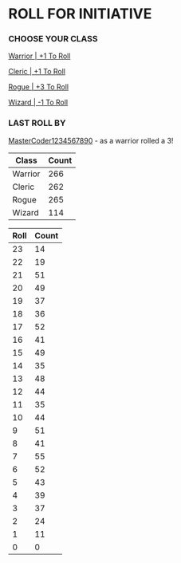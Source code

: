 # ROLL FOR INITIATIVE
### CHOOSE YOUR CLASS

[Warrior | +1 To Roll](https://github.com/benjaminsampica/benjaminsampica/issues/new?title=roll%7Cwarrior&body=Just+click+%27Submit+new+issue%27.)

[Cleric | +1 To Roll](https://github.com/benjaminsampica/benjaminsampica/issues/new?title=roll%7Ccleric&body=Just+click+%27Submit+new+issue%27.)

[Rogue | +3 To Roll](https://github.com/benjaminsampica/benjaminsampica/issues/new?title=roll%7Crogue&body=Just+click+%27Submit+new+issue%27.)

[Wizard | -1 To Roll](https://github.com/benjaminsampica/benjaminsampica/issues/new?title=roll%7Cwizard&body=Just+click+%27Submit+new+issue%27.)
### LAST ROLL BY
[MasterCoder1234567890](https://www.github.com/MasterCoder1234567890) - as a warrior rolled a 3!

|Class|Count|
|-|-|
|Warrior|266|
|Cleric|262|
|Rogue|265|
|Wizard|114|

|Roll|Count|
|-|-|
|23|14
|22|19
|21|51
|20|49
|19|37
|18|36
|17|52
|16|41
|15|49
|14|35
|13|48
|12|44
|11|35
|10|44
|9|51
|8|41
|7|55
|6|52
|5|43
|4|39
|3|37
|2|24
|1|11
|0|0
